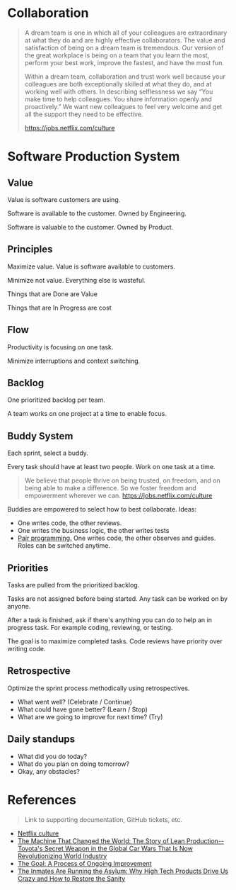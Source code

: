 # Collaboration

> A dream team is one in which all of your colleagues are extraordinary at what they do and are highly effective collaborators. The value and satisfaction of being on a dream team is tremendous. Our version of the great workplace is being on a team that you learn the most, perform your best work, improve the fastest, and have the most fun.
>
> Within a dream team, collaboration and trust work well because your colleagues are both exceptionally skilled at what they do, and at working well with others. In describing selflessness we say “You make time to help colleagues. You share information openly and proactively.” We want new colleagues to feel very welcome and get all the support they need to be effective.
>
> https://jobs.netflix.com/culture

# Software Production System

## Value

Value is software customers are using.

Software is available to the customer. Owned by Engineering.

Software is valuable to the customer. Owned by Product.

## Principles

Maximize value. Value is software available to customers.

Minimize not value. Everything else is wasteful.

Things that are Done are Value

Things that are In Progress are cost

## Flow

Productivity is focusing on one task.

Minimize interruptions and context switching.

## Backlog

One prioritized backlog per team.

A team works on one project at a time to enable focus.

## Buddy System

Each sprint, select a buddy.

Every task should have at least two people. Work on one task at a time.

> We believe that people thrive on being trusted, on freedom, and on being able to make a difference. So we foster freedom and empowerment wherever we can.
> https://jobs.netflix.com/culture

Buddies are empowered to select how to best collaborate. Ideas:
- One writes code, the other reviews.
- One writes the business logic, the other writes tests
- [Pair programming.](https://stackify.com/pair-programming-advantages/) One writes code, the other observes and guides. Roles can be switched anytime.

## Priorities

Tasks are pulled from the prioritized backlog.

Tasks are not assigned before being started. Any task can be worked on by anyone.

After a task is finished, ask if there's anything you can do to help an in progress task. For example coding, reviewing, or testing. 

The goal is to maximize completed tasks. Code reviews have priority over writing code.

## Retrospective

Optimize the sprint process methodically using retrospectives.

- What went well? (Celebrate / Continue)
- What could have gone better? (Learn / Stop)
- What are we going to improve for next time? (Try)

##  Daily standups
  
- What did you do today?
- What do you plan on doing tomorrow?
- Okay, any obstacles? 

# References

> Link to supporting documentation, GitHub tickets, etc.

- [Netflix culture](https://jobs.netflix.com/culture)
- [The Machine That Changed the World: The Story of Lean Production-- Toyota's Secret Weapon in the Global Car Wars That Is Now Revolutionizing World Industry](https://www.amazon.com/Machine-That-Changed-World-Revolutionizing/dp/0743299795)
- [The Goal: A Process of Ongoing Improvement](https://www.amazon.com/Goal-Process-Ongoing-Improvement/dp/0884270610)
- [The Inmates Are Running the Asylum: Why High Tech Products Drive Us Crazy and How to Restore the Sanity ](https://www.amazon.com/Inmates-Are-Running-Asylum-Products/dp/0672326140)
